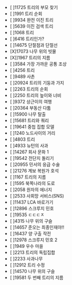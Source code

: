 - [ ]11725	트리의 부모 찾기		
- [ ]1991	트리 순회		
- [ ]9934	완전 이진 트리		
- [ ]5639	이진 검색 트리		
- [ ]1068	트리
- [ ]6416	트리인가?		
- [ ]14675	단절점과 단절선		
- [X]17073	나무 위의 빗물		
- [X]]1967	트리의 지름		
- [ ]3584	가장 가까운 공통 조상
- [ ]4256	트리		
- [ ]9489	사촌		
- [ ]20924	트리의 기둥과 가지		
- [ ]2263	트리의 순회		
- [ ]2250	트리의 높이와 너비		
- [ ]9372	상근이의 여행		
- [ ]20364	부동산 다툼		
- [ ]15900	나무 탈출		
- [ ]15681	트리와 쿼리		
- [ ]19641	중첩 집합 모델		
- [ ]1240	노드사이의 거리		
- [ ]4803	트리		
- [ ]4933	뉴턴의 사과		
- [ ]14267	회사 문화 1		
- [ ]19542	전단지 돌리기		
- [ ]20955	민서의 응급 수술		
- [ ]21276	계보 복원가 호석		
- [ ]1167	트리의 지름		
- [ ]1595	북쪽나라의 도로		
- [ ]2058	원자의 에너지		
- [ ]2533	사회망 서비스(SNS)		
- [ ]11437	LCA		바로가기
- [ ]12896	스크루지 민호		
- [ ]19535	ㄷㄷㄷㅈ		
- [ ]4315	나무 위의 구슬		
- [ ]14657	준오는 최종인재야!!		
- [ ]16437	양 구출 작전		
- [ ]12978	스크루지 민호 2		
- [ ]1949	우수 마을		
- [ ]2213	트리의 독립집합		
- [ ]2233	사과나무		
- [ ]12912	트리 수정		
- [ ]14570	나무 위의 구슬		
- [ ]19581	두 번째 트리의 지름